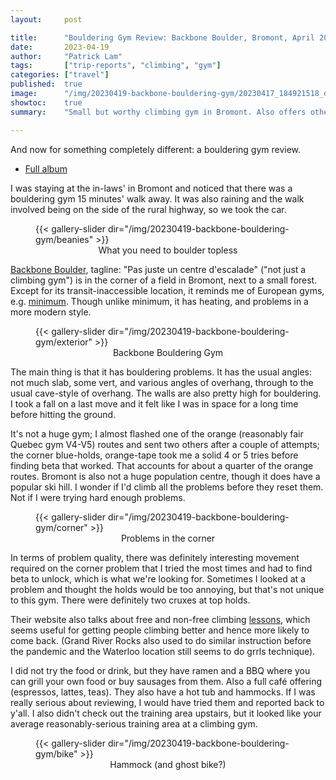 ```yaml
---
layout:     post

title:      "Bouldering Gym Review: Backbone Boulder, Bromont, April 2023"
date:       2023-04-19
author:     "Patrick Lam"
tags:       ["trip-reports", "climbing", "gym"]
categories: ["travel"]
published:  true
image:      "/img/20230419-backbone-bouldering-gym/20230417_184921518_outdoor_area.webp"
showtoc:    true
summary:    "Small but worthy climbing gym in Bromont. Also offers other services (café, terrasse, hammocks)."

---
```


And now for something completely different: a bouldering gym review.

* [Full album](https://gallery.patricklam.ca/index.php?/category/1673)

I was staying at the in-laws' in Bromont and noticed that there was a bouldering gym 15 minutes' walk away.
It was also raining and the walk involved being on the side of the rural highway, so we took the car.

<figure>
{{< gallery-slider dir="/img/20230419-backbone-bouldering-gym/beanies" >}}
<figcaption style="text-align:center">What you need to boulder topless</figcaption>
</figure>

[Backbone Boulder](https://backboneboulder.com/), tagline: "Pas juste
un centre d'escalade" ("not just a climbing gym") is in the corner of a
field in Bromont, next to a small forest. Except for its
transit-inaccessible location, it reminds me of European gyms,
e.g. [minimum](https://minimum.ch/). Though unlike minimum, it has
heating, and problems in a more modern style.

<figure>
{{< gallery-slider dir="/img/20230419-backbone-bouldering-gym/exterior" >}}
<figcaption style="text-align:center">Backbone Bouldering Gym</figcaption>
</figure>


The main thing is that it has bouldering problems. It has the usual
angles: not much slab, some vert, and various angles of overhang,
through to the usual cave-style of overhang.  The walls are also
pretty high for bouldering. I took a fall on a last move and it felt
like I was in space for a long time before hitting the ground.

It's not a huge gym; I almost flashed one of the orange (reasonably fair
Quebec gym V4-V5) routes and sent two others after a couple of
attempts; the corner blue-holds, orange-tape took me a solid 4 or 5
tries before finding beta that worked. That accounts for about a
quarter of the orange routes. Bromont is also not a huge population
centre, though it does have a popular ski hill. I wonder if I'd climb
all the problems before they reset them. Not if I were trying hard enough
problems.

<figure>
{{< gallery-slider dir="/img/20230419-backbone-bouldering-gym/corner" >}}
<figcaption style="text-align:center">Problems in the corner</figcaption>
</figure>

In terms of problem quality, there was definitely interesting movement required on
the corner problem that I tried the most times and had to find beta to unlock,
which is what we're looking for. Sometimes I looked at a problem and thought the holds
would be too annoying, but that's not unique to this gym. There were definitely
two cruxes at top holds.

Their website also talks about free and non-free climbing
[lessons](https://backboneboulder.com/cours/), which seems useful for
getting people climbing better and hence more likely to come back. (Grand River Rocks also used to do
similar instruction before the pandemic and the Waterloo location
still seems to do grrls technique).

I did not try the food or drink, but they have ramen and a BBQ where
you can grill your own food or buy sausages from them. Also a full
café offering (espressos, lattes, teas). They also have a hot tub and
hammocks. If I was really serious about reviewing, I would have tried
them and reported back to y'all. I also didn't check out the training
area upstairs, but it looked like your average reasonably-serious
training area at a climbing gym.

<figure>
{{< gallery-slider dir="/img/20230419-backbone-bouldering-gym/bike" >}}
<figcaption style="text-align:center">Hammock (and ghost bike?)</figcaption>
</figure>

